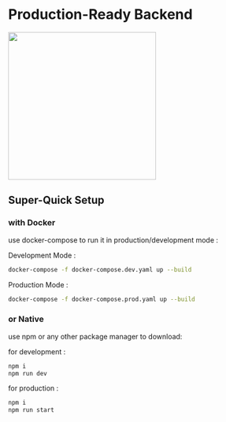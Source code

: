 # Production-Ready Backend

<img src="https://www.amritaclasses.com/assets/reviews/developers/developer1.jpg" width="300"/>

## Super-Quick Setup

### with Docker

use docker-compose to run it in production/development mode :

Development Mode :

```bash
docker-compose -f docker-compose.dev.yaml up --build
```

Production Mode :

```bash
docker-compose -f docker-compose.prod.yaml up --build
```

### or Native

use npm or any other package manager to download:

for development :

```bash
npm i
npm run dev
```

for production :

```bash
npm i
npm run start
```
